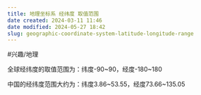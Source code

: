 ```yaml
---
title: 地理坐标系 经纬度 取值范围
date created: 2024-03-11 11:46
date modified: 2024-05-27 18:42
slug: geographic-coordinate-system-latitude-longitude-range
---
```



#兴趣/地理 

全球经纬度的取值范围为：纬度-90~90，经度-180~180

中国的经纬度范围大约为：纬度3.86~53.55，经度73.66~135.05
